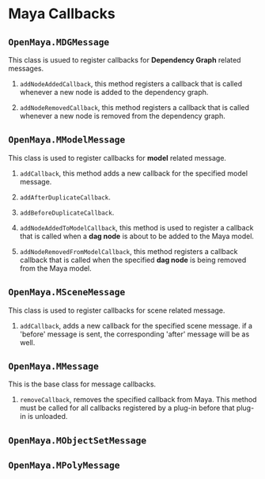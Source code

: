# Maya Callbacks

## `OpenMaya.MDGMessage`
This class is usued to register callbacks for **Dependency Graph** related messages.

1. `addNodeAddedCallback`, this method registers a callback that is called
whenever a new node is added to the dependency graph.

2. `addNodeRemovedCallback`, this method registers a callback that is
called whenever a new node is removed from the dependency graph.

## `OpenMaya.MModelMessage`
 This class is used to register callbacks for **model** related message.

 1. `addCallback`, this method adds a new callback for the specified
 model message.

 2. `addAfterDuplicateCallback`.

 3. `addBeforeDuplicateCallback`.

4. `addNodeAddedToModelCallback`, this method is used to register a
 callback that is called when a **dag node** is about to be added to the
 Maya model.

5. `addNodeRemovedFromModelCallback`, this method registers a callback
callback that is called when the specified **dag node** is being
removed from the Maya model.

## `OpenMaya.MSceneMessage`
This class is used to register callbacks for scene related message.

1. `addCallback`, adds a new callback for the specified scene message. if a
'before' message is sent, the corresponding 'after' message will be as well.

## `OpenMaya.MMessage`
This is the base class for message callbacks.

1. `removeCallback`, removes the specified callback from Maya. This method
must be called for all callbacks registered by a plug-in before that plug-in
 is unloaded.

## `OpenMaya.MObjectSetMessage`

## `OpenMaya.MPolyMessage`
